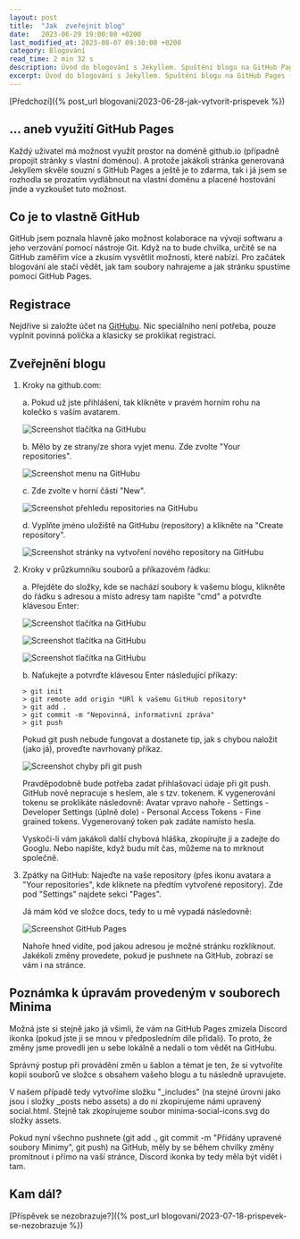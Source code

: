 ```yaml
---
layout: post
title:  "Jak  zveřejnit blog"
date:   2023-06-29 19:00:00 +0200
last_modified_at: 2023-08-07 09:30:00 +0200
category: Blogování
read_time: 2 min 32 s
description: Úvod do blogování s Jekyllem. Spuštění blogu na GitHub Pages (stále vše zdarma).
excerpt: Úvod do blogování s Jekyllem. Spuštění blogu na GitHub Pages (stále vše zdarma).
---
```


[Předchozí]({% post_url blogovani/2023-06-28-jak-vytvorit-prispevek %})

## ... aneb využití GitHub Pages

Každý uživatel má možnost využít prostor na doméně github.io (případně propojit stránky s vlastní doménou). A protože jakákoli stránka generovaná Jekyllem skvěle souzní s GitHub Pages a ještě je to zdarma, tak i já jsem se rozhodla se prozatím vydlábnout na vlastní doménu a placené hostování jinde a vyzkoušet tuto možnost.

## Co je to vlastně GitHub

GitHub jsem poznala hlavně jako možnost kolaborace na vývoji softwaru a jeho verzování pomocí nástroje Git. Když na to bude chvilka, určitě se na GitHub zaměřím více a zkusím vysvětlit možnosti, které nabízí. Pro začátek blogování ale stačí vědět, jak tam soubory nahrajeme a jak stránku spustíme pomocí GitHub Pages.

## Registrace

Nejdříve si založte účet na [GitHubu](https://github.com/). Nic speciálního není potřeba, pouze vyplnit povinná políčka a klasicky se proklikat registrací.

## Zveřejnění blogu

1. Kroky na github.com:

    a. Pokud už jste přihlášení, tak klikněte v pravém horním rohu na kolečko s vaším avatarem.

    ![Screenshot tlačítka na GitHubu](/assets/images/gh-profil.png)

    b. Mělo by ze strany/ze shora vyjet menu. Zde zvolte "Your repositories".

    ![Screenshot menu na GitHubu](/assets/images/gh-repos.png)

    c. Zde zvolte v horní části "New".

    ![Screenshot přehledu repositories na GitHubu](/assets/images/gh-new-repo.png)

    d. Vyplňte jméno uložiště na GitHubu (repository) a klikněte na "Create repository".

    ![Screenshot stránky na vytvoření nového repository na GitHubu](/assets/images/gh-create-new-repo.png)

2. Kroky v průzkumníku souborů a příkazovém řádku:

    a. Přejděte do složky, kde se nachází soubory k vašemu blogu, klikněte do řádku s adresou a místo adresy tam napište "cmd" a potvrďte klávesou Enter:

    ![Screenshot tlačítka na GitHubu](/assets/images/pruzkumnik-souboru.png)

    ![Screenshot tlačítka na GitHubu](/assets/images/pruzkumnik-souboru-adresa.png)

    ![Screenshot tlačítka na GitHubu](/assets/images/pruzkumnik-souboru-adresa-cmd.png)

    b. Naťukejte a potvrďte klávesou Enter následující příkazy:

    ```console
    > git init
    > git remote add origin *URl k vašemu GitHub repository*
    > git add .
    > git commit -m "Nepovinná, informativní zpráva"
    > git push
    ```

    Pokud git push nebude fungovat a dostanete tip, jak s chybou naložit (jako já), proveďte navrhovaný příkaz.

    ![Screenshot chyby při git push](/assets/images/git-push.JPG)

    Pravděpodobně bude potřeba zadat přihlašovací údaje při git push. GitHub nově nepracuje s heslem, ale s tzv. tokenem. K vygenerování tokenu se proklikáte následovně: Avatar vpravo nahoře - Settings - Developer Settings (úplně dole) - Personal Access Tokens - Fine grained tokens. Vygenerovaný token pak zadáte namísto hesla.

    Vyskočí-li vám jakákoli další chybová hláška, zkopírujte ji a zadejte do Googlu. Nebo napište, když budu mít čas, můžeme na to mrknout společně.

3. Zpátky na GitHub:
   Najeďte na vaše repository (přes ikonu avatara a "Your repositories", kde kliknete na předtím vytvořené repository). Zde pod "Settings" najdete sekci "Pages".

   Já mám kód ve složce docs, tedy to u mě vypadá následovně:

   ![Screenshot GitHub Pages](/assets/images/gh-pages.JPG)

   Nahoře hned vidíte, pod jakou adresou je možné stránku rozkliknout. Jakékoli změny provedete, pokud je pushnete na GitHub, zobrazí se vám i na stránce.

## Poznámka k úpravám provedeným v souborech Minima

Možná jste si stejně jako já všimli, že vám na GitHub Pages zmizela Discord ikonka (pokud jste ji se mnou v předposledním díle přidali). To proto, že změny jsme provedli jen u sebe lokálně a nedali o tom vědět na GitHubu.

Správný postup při provádění změn u šablon a témat je ten, že si vytvoříte kopii souborů ve složce s obsahem vašeho blogu a tu následně upravujete.

V našem případě tedy vytvoříme složku "_includes" (na stejné úrovni jako jsou i složky _posts nebo assets) a do ní zkopírujeme námi upravený social.html. Stejně tak zkopírujeme soubor minima-social-icons.svg do složky assets.

Pokud nyní všechno pushnete (git add ., git commit -m "Přidány upravené soubory Minimy", git push) na GitHub, měly by se během chvilky změny promítnout i přímo na vaší stránce, Discord ikonka by tedy měla být vidět i tam.

## Kam dál?

[Příspěvek se nezobrazuje?]({% post_url blogovani/2023-07-18-prispevek-se-nezobrazuje %})
